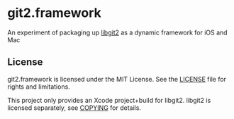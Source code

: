# git2.framework

An experiment of packaging up [libgit2](https://github.com/libgit2/libgit2) as a dynamic framework for iOS and Mac

## License

git2.framework is licensed under the MIT License. See the [LICENSE](LICENSE.md) file for rights and limitations.

This project only provides an Xcode project+build for libgit2. libgit2 is licensed separately, see [COPYING](https://github.com/libgit2/libgit2/blob/master/COPYING) for details.
